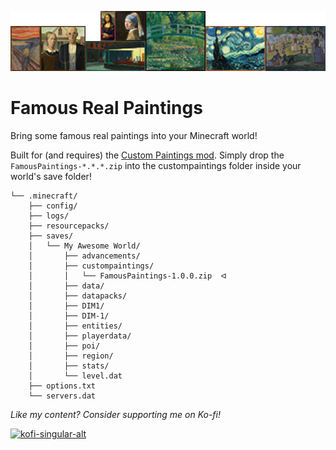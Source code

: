 ![](https://raw.githubusercontent.com/Roundaround/famouspaintings/refs/heads/main/all-paintings.png)

# Famous Real Paintings

Bring some famous real paintings into your Minecraft world!

Built for (and requires) the [Custom Paintings mod](https://modrinth.com/mod/custom-paintings-mod). Simply drop the `FamousPaintings-*.*.*.zip` into the custompaintings folder inside your world's save folder!

```
└── .minecraft/
    ├── config/
    ├── logs/
    ├── resourcepacks/
    ├── saves/
    │   └── My Awesome World/
    │       ├── advancements/
    │       ├── custompaintings/
    │       │   └── FamousPaintings-1.0.0.zip  ᐊ
    │       ├── data/
    │       ├── datapacks/
    │       ├── DIM1/
    │       ├── DIM-1/
    │       ├── entities/
    │       ├── playerdata/
    │       ├── poi/
    │       ├── region/
    │       ├── stats/
    │       └── level.dat
    ├── options.txt
    └── servers.dat
```

_Like my content? Consider supporting me on Ko-fi!_

<a href="https://ko-fi.com/roundaround">
  <img alt="kofi-singular-alt" height="40" src="https://cdn.jsdelivr.net/npm/@intergrav/devins-badges@3/assets/compact/donate/kofi-singular-alt_vector.svg">
</a>
